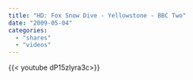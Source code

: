 ```yaml
---
title: "HD: Fox Snow Dive - Yellowstone - BBC Two"
date: "2009-05-04"
categories:
  - "shares"
  - "videos"
---
```


<div style="width: 70vw;">{{< youtube dP15zlyra3c>}}</div>
